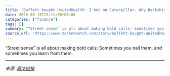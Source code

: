 ```yaml
---
title: "Buffett bought UnitedHealth. I bet on Caterpillar. Why Berkshire Hathaway’s picks are smarter."
date: 2025-08-15T19:11:00+08:00
categories: ["finance"]
tags: []
summary: "“Street sense” is all about making bold calls: Sometimes you nail them, and sometimes you learn from them."
source_url: "https://www.marketwatch.com/story/buffett-bought-unitedhealth-i-bet-on-caterpillar-why-berkshire-hathaways-picks-are-smarter-0219a25b?mod=mw_rss_topstories"
---
```


“Street sense” is all about making bold calls: Sometimes you nail them, and sometimes you learn from them.

---

*来源: [原文链接](https://www.marketwatch.com/story/buffett-bought-unitedhealth-i-bet-on-caterpillar-why-berkshire-hathaways-picks-are-smarter-0219a25b?mod=mw_rss_topstories)*
